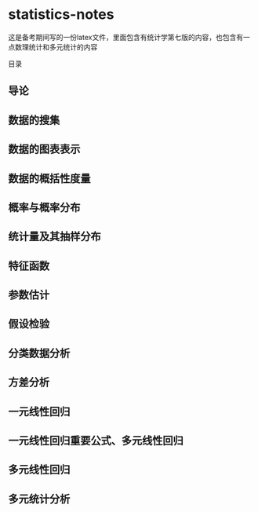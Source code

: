 # statistics-notes

这是备考期间写的一份latex文件，里面包含有统计学第七版的内容，也包含有一点数理统计和多元统计的内容

目录

 ##  导论 
 ##  数据的搜集 
 ##  数据的图表表示 
 ##  数据的概括性度量 
 ##  概率与概率分布 
 ##  统计量及其抽样分布 
 ##  特征函数 
 ##  参数估计 
 ##  假设检验 
 ##  分类数据分析 
 ##  方差分析 
 ##  一元线性回归 
 ##  一元线性回归重要公式、多元线性回归 
 ##  多元线性回归 
 ##  多元统计分析 
